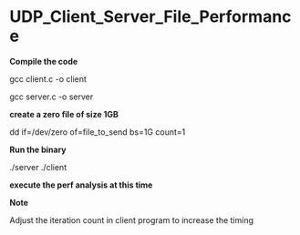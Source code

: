 # UDP_Client_Server_File_Performance


**Compile the code**

  gcc client.c -o client
  
  gcc server.c -o server

**create a zero file of size 1GB**

  dd if=/dev/zero of=file_to_send bs=1G count=1

**Run the binary**

 ./server
 ./client
 
 **execute the perf analysis at this time**
 
**Note**

Adjust the iteration count in client program to increase the timing

